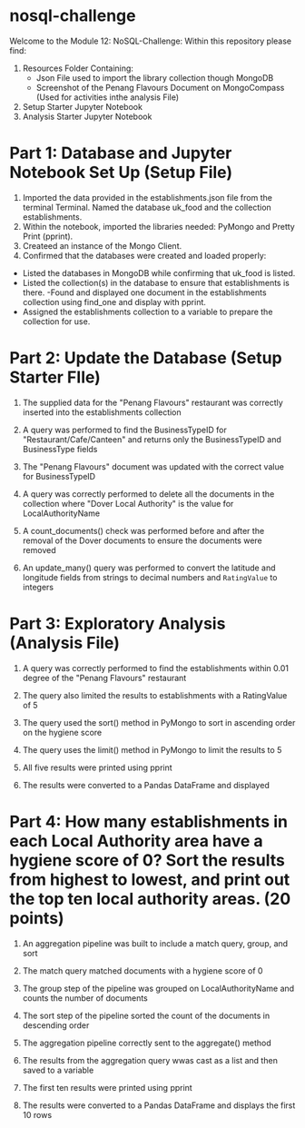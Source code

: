 # nosql-challenge
Welcome to the Module 12: NoSQL-Challenge:
Within this repository please find: 
1. Resources Folder Containing:
    - Json File used to import the library collection though MongoDB
    - Screenshot of the Penang Flavours Document on MongoCompass (Used for activities inthe analysis File)
2. Setup Starter Jupyter Notebook
3. Analysis Starter Jupyter Notebook

# Part 1: Database and Jupyter Notebook Set Up (Setup File)
1. Imported the data provided in the establishments.json file from the terminal Terminal. Named the database uk_food and the collection establishments.
2. Within the notebook, imported the libraries needed: PyMongo and Pretty Print (pprint).
3. Createed an instance of the Mongo Client.
4. Confirmed that the databases were created and loaded properly:
- Listed the databases in MongoDB while confirming  that uk_food is listed.
- Listed the collection(s) in the database to ensure that establishments is there.
-Found and displayed one document in the establishments collection using find_one and display with pprint.
- Assigned the establishments collection to a variable to prepare the collection for use.

# Part 2: Update the Database (Setup Starter FIle)
1. The supplied data for the "Penang Flavours" restaurant was correctly inserted into the establishments collection 

2. A query was performed to find the BusinessTypeID for "Restaurant/Cafe/Canteen" and returns only the BusinessTypeID and BusinessType fields

3. The "Penang Flavours" document was updated with the correct value for BusinessTypeID 

4. A query was correctly performed to delete all the documents in the collection where "Dover Local Authority" is the value for LocalAuthorityName 

5. A count_documents() check was performed before and after the removal of the Dover documents to ensure the documents were removed 

6. An update_many() query was performed to convert the latitude and longitude fields from strings to decimal numbers and `RatingValue` to integers 

# Part 3: Exploratory Analysis (Analysis File)
1. A query was correctly performed to find the establishments within 0.01 degree of the "Penang Flavours" restaurant 

2. The query also limited the results to establishments with a RatingValue of 5 

3. The query used the sort() method in PyMongo to sort in ascending order on the hygiene score

4. The query uses the limit() method in PyMongo to limit the results to 5 

5. All five results were printed using pprint 

6. The results were converted to a Pandas DataFrame and displayed 

# Part 4: How many establishments in each Local Authority area have a hygiene score of 0? Sort the results from highest to lowest, and print out the top ten local authority areas. (20 points)

1. An aggregation pipeline was built to include a match query, group, and sort 

2. The match query matched documents with a hygiene score of 0 

3. The group step of the pipeline was grouped on LocalAuthorityName and counts the number of documents 

4. The sort step of the pipeline sorted the count of the documents in descending order 

5. The aggregation pipeline correctly sent to the aggregate() method 

6. The results from the aggregation query wwas cast as a list and then saved to a variable 

7. The first ten results were printed using pprint

8. The results were converted to a Pandas DataFrame and displays the first 10 rows 


